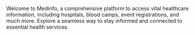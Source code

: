 Welcome to Medinfo, a comprehensive platform to access vital healthcare information, including hospitals, blood camps, event registrations, and much more. Explore a seamless way to stay informed and connected to essential health services.
